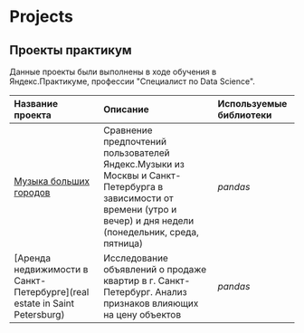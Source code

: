 # Projects

## Проекты практикум

Данные проекты были выполнены в ходе обучения в Яндекс.Практикуме, профессии "Специалист по Data Science".

| Название проекта | Описание | Используемые библиотеки | 
| :---------------------- | :---------------------- | :---------------------- |
| [Музыка больших городов](music_of_big_cities) | Сравнение предпочтений пользователей Яндекс.Музыки из Москвы и Санкт-Петербурга в зависимости от времени (утро и вечер) и дня недели (понедельник, среда, пятница)| *pandas* |
| [Аренда недвижимости в Санкт-Петербурге](real estate in Saint Petersburg) | Исследование объявлений о продаже квартир в г. Санкт-Петербург. Анализ признаков влияющих на цену объектов| *pandas* |

